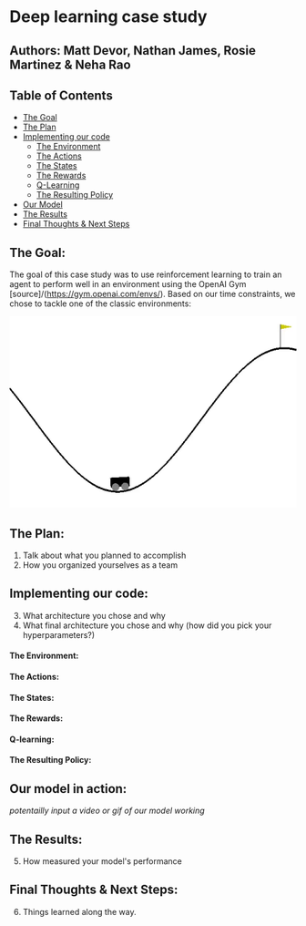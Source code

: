 # Deep learning case study
## Authors: Matt Devor, Nathan James, Rosie Martinez & Neha Rao

## Table of Contents
* [The Goal](#The-Goal)
* [The Plan](#The-Plan)
* [Implementing our code](#Implementing-our-code)
  * [The Environment](#The-Environment)
  * [The Actions](#The-Actions)
  * [The States](#The-States)
  * [The Rewards](#The-Rewards)
  * [Q-Learning](#Q-learning)
  * [The Resulting Policy](#The-Resulting-Policy)
* [Our Model](#Our-model-in-action)
* [The Results](#The-Results)
* [Final Thoughts & Next Steps](#Final-Thoughts-&-Next-Steps)

## The Goal:
The goal of this case study was to use reinforcement learning to train an agent to perform well in an environment using the OpenAI Gym [source]/(https://gym.openai.com/envs/). Based on our time constraints, we chose to tackle one of the classic environments: 

<p align="center">
  <img src="images/example.gif" width="550">
</p>

## The Plan:
   1. Talk about what you planned to accomplish
   2. How you organized yourselves as a team


## Implementing our code:
   3. What architecture you chose and why
   4. What final architecture you chose and why (how did you pick your hyperparameters?)
#### The Environment:

#### The Actions:

#### The States:

#### The Rewards:

#### Q-learning:

#### The Resulting Policy:

## Our model in action:
*potentailly input a video or gif of our model working*

## The Results:
   5. How measured your model's performance

## Final Thoughts & Next Steps:

   6. Things learned along the way.

